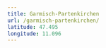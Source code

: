 ```yaml
---
title: Garmisch-Partenkirchen
url: /garmisch-partenkirchen/
latitude: 47.495
longitude: 11.096
---
```

